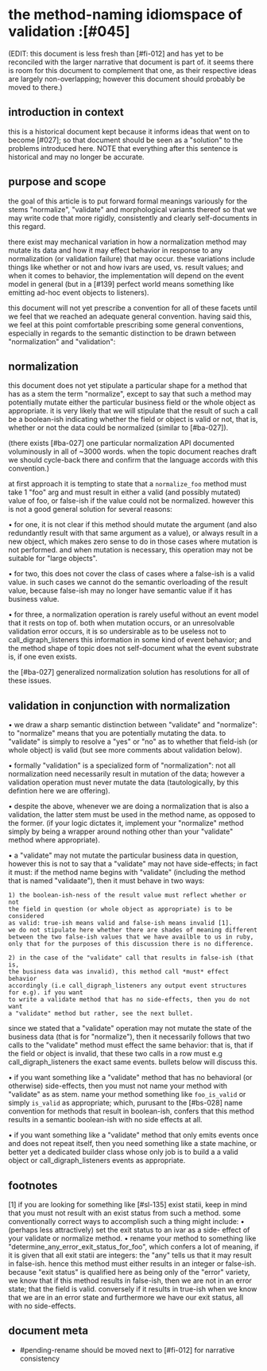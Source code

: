 # the method-naming idiomspace of validation :[#045]

(EDIT: this document is less fresh than [#fi-012] and has yet to be
reconciled with the larger narrative that document is part of. it seems
there is room for this document to complement that one, as their respective
ideas are largely non-overlapping; however this document should probably be
moved to there.)

## introduction in context

this is a historical document kept because it informs ideas that went on
to become [#027]; so that document should be seen as a "solution" to the
problems introduced here. NOTE that everything after this sentence is
historical and may no longer be accurate.




## purpose and scope

the goal of this article is to put forward formal meanings variously for the
stems "normalize", "validate" and morphological variants thereof so that we
may write code that more rigidly, consistently and clearly self-documents in
this regard.

there exist may mechanical variation in how a normalization method may mutate
its data and how it may effect behavior in response to any normalization (or
validation failure) that may occur. these variations include things like
whether or not and how ivars are used, vs. result values; and when it comes
to behavior, the implementation will depend on the event model in general
(but in a [#139] perfect world means something like emitting ad-hoc event
objects to listeners).

this document will not yet prescribe a convention for all of these facets
until we feel that we reached an adequate general convention. having said
this, we feel at this point comfortable prescribing some general conventions,
especially in regards to the semantic distinction to be drawn between
"normalization" and "validation":




## normalization

this document does not yet stipulate a particular shape for a method that has
as a stem the term "normalize", except to say that such a method may
potentially mutate either the particular business field or the whole object
as appropriate. it is very likely that we will stipulate that the result of
such a call be a boolean-ish indicating whether the field or object is valid
or not, that is, whether or not the data could be normalized (similar to
[#ba-027]).

(there exists [#ba-027] one particular normalization API documented
voluminously in all of ~3000 words. when the topic document reaches draft we
should cycle-back there and confirm that the language accords with this
convention.)

at first approach it is tempting to state that a `normalize_foo` method must
take 1 "foo" arg and must result in either a valid (and possibly mutated)
value of foo, or false-ish if the value could not be normalized.  however this
is not a good general solution for several reasons:

• for one, it is not clear if this method should mutate the argument (and also
  redundantly result with that same argument as a value), or always result
  in a new object, which makes zero sense to do in those cases where mutation
  is not performed. and when mutation is necessary, this operation may not
  be suitable for "large objects".

• for two, this does not cover the class of cases where a false-ish is a
  valid value. in such cases we cannot do the semantic overloading of the
  result value, because false-ish may no longer have semantic value if it
  has business value.

• for three, a normalization operation is rarely useful without an event model
  that it rests on top of. both when mutation occurs, or an unresolvable
  validation error occurs, it is so undersirable as to be useless not to call_digraph_listeners
  this information in some kind of event behavior; and the method shape of
  topic does not self-document what the event substrate is, if one even
  exists.

the [#ba-027] generalized normalization solution has resolutions for all of
these issues.



## validation in conjunction with normalization

• we draw a sharp semantic distinction between "validate" and "normalize": to
  "normalize" means that you are potentially mutating the data. to "validate"
  is simply to resolve a "yes" or "no" as to whether that field-ish (or whole
  object) is valid (but see more comments about validation below).

• formally "validation" is a specialized form of "normalization": not all
  normalization need necessarily result in mutation of the data; however a
  validation operation must never mutate the data (tautologically, by this
  defintion here we are offering).

• despite the above, whenever we are doing a normalization that is also a
  validation, the latter stem must be used in the method name, as opposed to
  the former. (if your logic dictates it, implement your "normalize" method
  simply by being a wrapper around nothing other than your "validate" method
  where appropriate).

• a "validate" may not mutate the particular business data in question,
  however this is not to say that a "validate" may not have side-effects; in
  fact it must: if the method name begins with "validate" (including the
  method that is named "validaate"), then it must behave in two ways:

    1) the boolean-ish-ness of the result value must reflect whether or not
    the field in question (or whole object as appropriate) is to be considered
    as valid: true-ish means valid and false-ish means invalid [1].
    we do not stipulate here whether there are shades of meaning different
    between the two false-ish values that we have availble to us in ruby,
    only that for the purposes of this discussion there is no difference.

    2) in the case of the "validate" call that results in false-ish (that is,
    the business data was invalid), this method call *must* effect behavior
    accordingly (i.e call_digraph_listeners any output event structures for e.g). if you want
    to write a validate method that has no side-effects, then you do not want
    a "validate" method but rather, see the next bullet.

  since we stated that a "validate" operation may not mutate the state
  of the business data (that is for "normalize"), then it necessarily follows
  that two calls to the "validate" method must effect the same behavior: that
  is, that if the field or object is invalid, that these two calls in a row
  must e.g call_digraph_listeners the exact same events. bullets below will discuss this.

• if you want something like a "validate" method that has no behavioral
  (or otherwise) side-effects, then you must not name your method with
  "validate" as as stem. name your method something like `foo_is_valid` or
  simply `is_valid` as appropriate; which, purusant to the [#bs-028] name
  convention for methods that result in boolean-ish, confers that this method
  results in a semantic boolean-ish with no side effects at all.

• if you want something like a "validate" method that only emits events once
  and does not repeat itself, then you need something like a state machine,
  or better yet a dedicated builder class whose only job is to build a
  a valid object or call_digraph_listeners events as appropriate.



## footnotes

[1] if you are looking for something like [#sl-135] exist statii, keep in mind
that you must not result with an exist status from such a method. some
conventionally correct ways to accomplish such a thing might include:
  • (perhaps less attractively) set the exit status to an ivar as a side-
  effect of your validate or normalize method.
  • rename your method to something like
  "determine_any_error_exit_status_for_foo", which confers a lot of meaning,
  if it is given that all exit statii are integers: the "any" tells us that
  it may result in false-ish. hence this method must either results in an
  integer or false-ish. because "exit status" is qualified here as being only
  of the "error" variety, we know that if this method results in false-ish,
  then we are not in an error state; that the field is valid.  conversely if
  it results in true-ish when we know that we are in an error state and
  furthermore we have our exit status, all with no side-effects.




## document meta

  - #pending-rename should be moved next to [#fi-012] for narrative consistency
